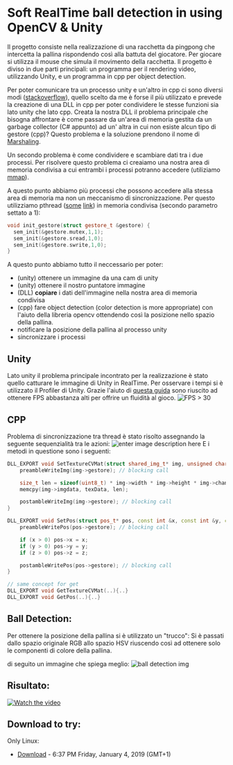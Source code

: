 Soft RealTime ball detection in using OpenCV & Unity 
=================
Il progetto consiste nella realizzazione di una racchetta da pingpong che intercetta la pallina rispondendo così alla battuta del giocatore. Per giocare si utilizza il mouse che simula il movimento della racchetta.
Il progetto è diviso in due parti principali: un programma per il rendering video, utilizzando Unity, e un programma in cpp per object detection.

Per poter comunicare tra un processo unity e un'altro in cpp ci sono diversi modi ([stackoverflow](https://stackoverflow.com/questions/32632645/fastest-way-to-do-local-ipc-between-a-unity-process-and-another-c-sharp-process)), quello scelto da me è forse il più utilizzato e prevede la creazione di una DLL in cpp per poter condividere le stesse funzioni sia lato unity che lato cpp.
Creata la nostra DLL il problema principale che bisogna affrontare è come passare da un'area di memoria gestita da un garbage collector (C# appunto) ad un' altra in cui non esiste alcun tipo di gestore (cpp)? Questo problema e la soluzione prendono il nome di [Marshaling](https://www.codeproject.com/Articles/66245/Marshaling-with-Csharp-Chapter-1-Introducing-Marsh.aspx).

Un secondo problema è come condividere e scambiare dati tra i due processi. 
Per risolvere questo problema ci creaiamo una nostra area di memoria condivisa a cui entrambi i processi potranno accedere (utiliziamo [mmap](http://man7.org/linux/man-pages/man2/mmap.2.html)).

A questo punto abbiamo più processi che possono accedere alla stessa area di memoria ma non un meccanismo di sincronizzazione. Per questo utilizziamo pthread ([some](https://computing.llnl.gov/tutorials/pthreads/) [link](https://www.cs.cmu.edu/afs/cs/academic/class/15492-f07/www/pthreads.html)) in memoria condivisa (secondo parametro settato a 1):
```cpp
void init_gestore(struct gestore_t &gestore) {  
  sem_init(&gestore.mutex,1,1);  
  sem_init(&gestore.sread,1,0); 
  sem_init(&gestore.swrite,1,0);
}
```

A questo punto abbiamo tutto il neccessario per poter:
* (unity) ottenere un immagine da una cam di unity
* (unity) ottenere il nostro puntatore immagine
* (DLL) **copiare** i dati dell'immagine nella nostra area di memoria condivisa
* (cpp) fare object detection (color detection is more appropriate) con l'aiuto della libreria opencv ottendendo così la posizione nello spazio della pallina.
* notificare la posizione della pallina al processo unity
* sincronizzare i processi

Unity
---
Lato unity il problema principale incontrato per la realizzazione è stato quello catturare le immagine di Unity in RealTime. Per osservare i tempi si è utilizzato il Profiler di Unity.
Grazie l'aiuto di [questa guida](https://medium.com/google-developers/real-time-image-capture-in-unity-458de1364a4c) sono riuscito ad ottenere FPS abbastanza alti per offrire un fluidità al gioco.
![FPS  > 30](https://i.imgur.com/bn3zzkW.jpg)


CPP
---
Problema di sincronizzazione tra thread è stato risolto assegnando  la seguente sequenzialità tra le azioni:
![enter image description here](https://i.imgur.com/0GdZygN.jpg)
E i metodi in questione sono i seguenti:

```cpp
DLL_EXPORT void SetTextureCVMat(struct shared_img_t* img, unsigned char *texData){
    preambleWriteImg(img->gestore); // blocking call

    size_t len = sizeof(uint8_t) * img->width * img->height * img->channel;
    memcpy(img->imgdata, texData, len);

    postambleWriteImg(img->gestore); // blocking call
}

DLL_EXPORT void SetPos(struct pos_t* pos, const int &x, const int &y, const int &z){
    preambleWritePos(pos->gestore); // blocking call

    if (x > 0) pos->x = x;
    if (y > 0) pos->y = y;
    if (z > 0) pos->z = z;

    postambleWritePos(pos->gestore); // blocking call
}

// same concept for get
DLL_EXPORT void GetTextureCVMat(..){..}
DLL_EXPORT void GetPos(..){..}

```

Ball Detection:
---
Per ottenere la posizione della pallina si è utilizzato un "trucco":
Si è passati dallo spazio originale RGB allo spazio HSV riuscendo così ad ottenere solo le componenti di colore della pallina.

di seguito un immagine che spiega meglio:
![ball detection img](https://i.imgur.com/kYix4nQ.jpg)

Risultato:
---
[![Watch the video](https://i.imgur.com/ZMlnisT.png)](https://youtu.be/Kw_-q-660Zw)

Download to try:
---
Only Linux: 
* [Download](https://drive.google.com/open?id=168y92TkGdpW0UlP7Xt7-Gg_LYnN2Vi4l)  - 6:37 PM Friday, January 4, 2019 (GMT+1)
